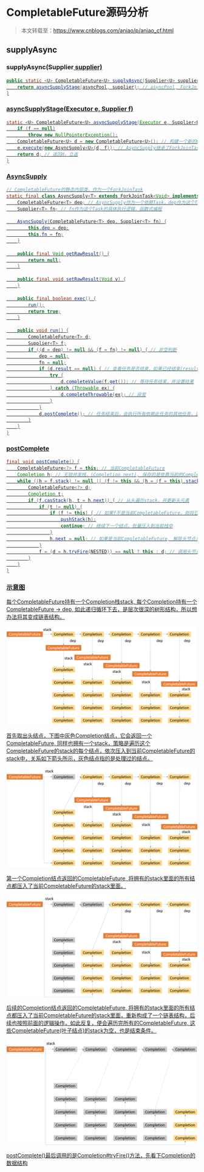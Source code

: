# CompletableFuture源码分析

> 本文转载至：<https://www.cnblogs.com/aniao/p/aniao_cf.html>

## supplyAsync

### supplyAsync(Supplier<U> supplier)

```java
public static <U> CompletableFuture<U> supplyAsync(Supplier<U> supplier) {
    return asyncSupplyStage(asyncPool, supplier); // asyncPool, ForkJoinPool.commonPool()或者ThreadPerTaskExecutor(实现了Executor接口，里面的内容是{new Thread(r).start();})
}
```

### asyncSupplyStage(Executor e, Supplier<U> f)

```java
static <U> CompletableFuture<U> asyncSupplyStage(Executor e, Supplier<U> f) {
    if (f == null)
        throw new NullPointerException();
    CompletableFuture<U> d = new CompletableFuture<U>(); // 构建一个新的CompletableFuture, 以此构建AsyncSupply作为Executor的执行参数
    e.execute(new AsyncSupply<U>(d, f)); // AsyncSupply继承了ForkJoinTask, 实现了Runnable, AsynchronousCompletionTask接口
    return d; // 返回d，立返
}
```

### AsyncSupply

```java
// CompletableFuture的静态内部类，作为一个ForkJoinTask
static final class AsyncSupply<T> extends ForkJoinTask<Void> implements Runnable, AsynchronousCompletionTask {
    CompletableFuture<T> dep; // AsyncSupply作为一个依赖Task，dep作为这个Task的Future
    Supplier<T> fn; // fn作为这个Task的具体执行逻辑，函数式编程

    AsyncSupply(CompletableFuture<T> dep, Supplier<T> fn) {
        this.dep = dep;
        this.fn = fn;
    }

    public final Void getRawResult() {
        return null;
    }

    public final void setRawResult(Void v) {
    }

    public final boolean exec() {
        run();
        return true;
    }

    public void run() {
        CompletableFuture<T> d;
        Supplier<T> f;
        if ((d = dep) != null && (f = fn) != null) { // 非空判断
            dep = null;
            fn = null;
            if (d.result == null) { // 查看任务是否结束，如果已经结束(result != null)，直接调用postComplete()方法
                try {
                    d.completeValue(f.get()); // 等待任务结束，并设置结果
                } catch (Throwable ex) {
                    d.completeThrowable(ex); // 异常
                }
            }
            d.postComplete(); // 任务结束后，会执行所有依赖此任务的其他任务，这些任务以一个无锁并发栈的形式存在
        }
    }
}
```

### postComplete

```java
final void postComplete() {
    CompletableFuture<?> f = this; // 当前CompletableFuture
    Completion h; // 无锁并发栈，(Completion next), 保存的是依靠当前的CompletableFuture一串任务，完成即触发（回调）
    while ((h = f.stack) != null || (f != this && (h = (f = this).stack) != null)) { // 当f的stack为空时，使f重新指向当前的CompletableFuture，继续后面的结点
        CompletableFuture<?> d;
        Completion t;
        if (f.casStack(h, t = h.next)) { // 从头遍历stack，并更新头元素
            if (t != null) {
                if (f != this) { // 如果f不是当前CompletableFuture，则将它的头结点压入到当前CompletableFuture的stack中，使树形结构变成链表结构，避免递归层次过深
                    pushStack(h);
                    continue; // 继续下一个结点，批量压入到当前栈中
                }
                h.next = null; // 如果是当前CompletableFuture, 解除头节点与栈的联系
            }
            f = (d = h.tryFire(NESTED)) == null ? this : d; // 调用头节点的tryFire()方法，该方法可看作Completion的钩子方法，执行完逻辑后，会向后传播的
        }
    }
}
```

### 示意图

每个CompletableFuture持有一个Completion栈stack, 每个Completion持有一个CompletableFuture -> dep, 如此递归循环下去，是层次很深的树形结构，所以想办法将其变成链表结构。

![](../images/49.png)

首先取出头结点，下图中灰色Completion结点，它会返回一个CompletableFuture, 同样也拥有一个stack，策略是遍历这个CompletableFuture的stack的每个结点，依次压入到当前CompletableFuture的stack中，关系如下箭头所示，灰色结点指的是处理过的结点。

![](../images/50.png)

第一个Completion结点返回的CompletableFuture, 将拥有的stack里面的所有结点都压入了当前CompletableFuture的stack里面。

![](../images/51.png)

后续的Completion结点返回的CompletableFuture, 将拥有的stack里面的所有结点都压入了当前CompletableFuture的stack里面，重新构成了一个链表结构，后续也按照前面的逻辑操作，如此反复，便会遍历完所有的CompletableFuture, 这些CompletableFuture(叶子结点)的stack为空，也是结束条件。

![](../images/52.png)

postComplete()最后调用的是Completion#tryFire()方法，先看下Completion的数据结构